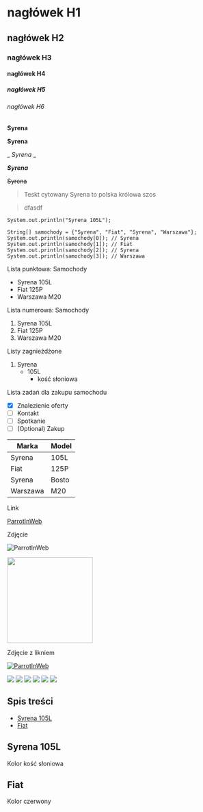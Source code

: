 # nagłówek H1
## nagłówek H2
### nagłówek H3
#### nagłówek H4
##### nagłówek H5
###### nagłówek H6

**Syrena**

__Syrena__

_ _Syrena_ _

***Syrena***

~~Syrena~~

> Teskt cytowany
> Syrena to polska królowa szos

> dfasdf

`System.out.println("Syrena 105L");`

```
String[] samochody = {"Syrena", "Fiat", "Syrena", "Warszawa"};
System.out.println(samochody[0]); // Syrena
System.out.println(samochody[1]); // Fiat
System.out.println(samochody[2]); // Syrena
System.out.println(samochody[3]); // Warszawa
```

Lista punktowa: Samochody
- Syrena 105L
- Fiat 125P
- Warszawa M20

Lista numerowa: Samochody
1. Syrena 105L
2. Fiat 125P
3. Warszawa M20

Listy zagnieżdżone
1. Syrena
   - 105L
     - kość słoniowa

Lista zadań dla zakupu samochodu
- [x] Znalezienie oferty
- [ ] Kontakt
- [ ] Spotkanie
- [ ] (Optional) Zakup

| Marka    | Model    |
| -------- | -------- |
| Syrena   | 105L     |
| Fiat     | 125P     |
| Syrena   | Bosto    |
| Warszawa | M20      |

Link

[ParrotInWeb](http://kozik.ovh)

Zdjęcie

![ParrotInWeb](http://kozik.ovh/images/logo/parrot_128x128_png.png "ParrotInWeb")

<img src="http://kozik.ovh/images/logo/parrot_1000x1000_png.png" alt="" width="200" height="200" />

Zdjęcie z likniem

[![ParrotInWeb](http://kozik.ovh/images/logo/parrot_128x128_png.png "ParrotInWeb")](http://kozik.ovh)

![](https://img.shields.io/github/stars/pandao/editor.md.svg) ![](https://img.shields.io/github/forks/pandao/editor.md.svg) ![](https://img.shields.io/github/tag/pandao/editor.md.svg) ![](https://img.shields.io/github/release/pandao/editor.md.svg) ![](https://img.shields.io/github/issues/pandao/editor.md.svg) ![](https://img.shields.io/bower/v/editor.md.svg)


## Spis treści
* [Syrena 105L](#syrena-105l)
* [Fiat](#fiat)

## Syrena 105L
Kolor kość słoniowa

## Fiat
Kolor czerwony


[//]: # (Ukryta treść)
